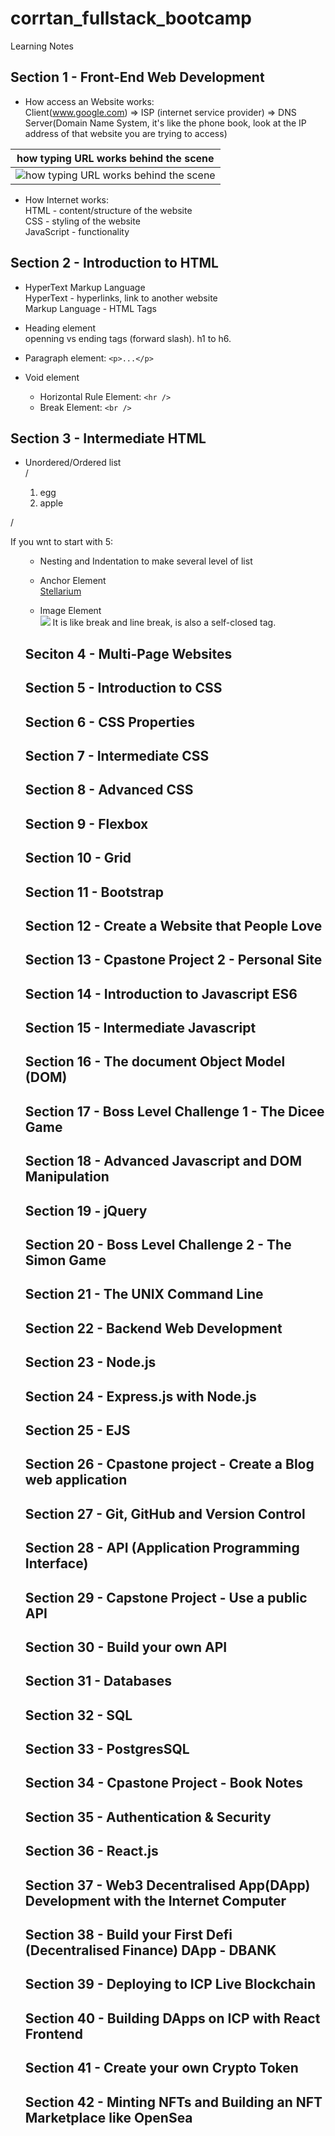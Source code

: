 # corrtan_fullstack_bootcamp

Learning Notes

## Section 1 - Front-End Web Development
- How access an Website works: <br>
Client(www.google.com) => ISP (internet service provider) => DNS Server(Domain Name System, it's like the phone book, look at the IP address of that website you are trying to access)

| how typing URL works behind the scene | 
|---------------------------------------------|
|![how typing URL works behind the scene](https://github.com/CorrineTan/corrtan_fullstack_bootcamp/blob/main/img/URL_behind_the_scene.jpg) |

- How Internet works:<br>
HTML - content/structure of the website<br>
CSS - styling of the website<br>
JavaScript - functionality<br>

## Section 2 - Introduction to HTML
- HyperText Markup Language<br>
HyperText - hyperlinks, link to another website<br>
Markup Language - HTML Tags

- Heading element<br>
openning vs ending tags (forward slash). h1 to h6.<br>

- Paragraph element: `<p>...</p>`

- Void element<br>
  - Horizontal Rule Element: `<hr /> `
  - Break Element: `<br />`

## Section 3 - Intermediate HTML

- Unordered/Ordered list<br>
<ur>/<ol>
  <li>egg</li>
  <li>apple</li>
</ur>/</ol>

If you wnt to start with 5: <ol start="5">

- Nesting and Indentation to make several level of list<br>

- Anchor Element<br>
<a href="https://stellarium-web.org/">Stellarium</a>

- Image Element <br>
<img src="url" />   It is like break and line break, is also a self-closed tag.

## Seciton 4 - Multi-Page Websites

## Section 5 - Introduction to CSS

## Section 6 - CSS Properties

## Section 7 - Intermediate CSS

## Section 8 - Advanced CSS

## Section 9 - Flexbox

## Section 10 - Grid

## Section 11 - Bootstrap

## Section 12 - Create a Website that People Love

## Section 13 - Cpastone Project 2 - Personal Site

## Section 14 - Introduction to Javascript ES6

## Section 15 - Intermediate Javascript

## Section 16 - The document Object Model (DOM)

## Section 17 - Boss Level Challenge 1 - The Dicee Game

## Section 18 - Advanced Javascript and DOM Manipulation

## Section 19 - jQuery

## Section 20 - Boss Level Challenge 2 - The Simon Game

## Section 21 - The UNIX Command Line

## Section 22 - Backend Web Development

## Section 23 - Node.js

## Section 24 - Express.js with Node.js

## Section 25 - EJS

## Section 26 - Cpastone project - Create a Blog web application

## Section 27 - Git, GitHub and Version Control

## Section 28 - API (Application Programming Interface)

## Section 29 - Capstone Project - Use a public API

## Section 30 - Build your own API

## Section 31 - Databases

## Section 32 - SQL

## Section 33 - PostgresSQL

## Section 34 - Cpastone Project - Book Notes

## Section 35 - Authentication & Security

## Section 36 - React.js

## Section 37 - Web3 Decentralised App(DApp) Development with the Internet Computer

## Section 38 - Build your First Defi (Decentralised Finance) DApp - DBANK

## Section 39 - Deploying to ICP Live Blockchain

## Section 40 - Building DApps on ICP with React Frontend

## Section 41 - Create your own Crypto Token

## Section 42 - Minting NFTs and Building an NFT Marketplace like OpenSea
